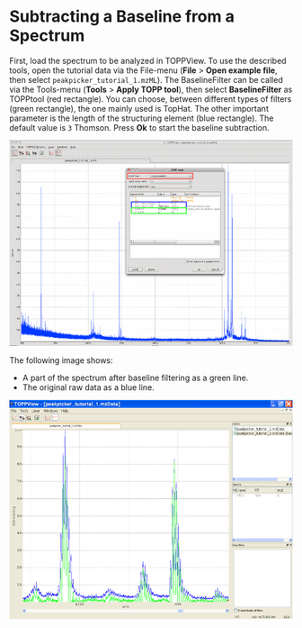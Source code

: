 Subtracting a Baseline from a Spectrum
=====================================

First, load the spectrum to be analyzed in TOPPView. To use the described tools, open the tutorial data via the
File-menu (**File** > **Open example file**, then select `peakpicker_tutorial_1.mzML`). The BaselineFilter can be called via
the Tools-menu (**Tools** > **Apply TOPP tool**), then select **BaselineFilter** as TOPPtool (red rectangle). You can choose,
between different types of filters (green rectangle), the one mainly used is TopHat. The other important parameter is
the length of the structuring element (blue rectangle). The default value is `3` Thomson. Press **Ok** to start the baseline
subtraction.

![TOPPView Tools Baseline](../../images/tutorials/topp/TOPPView_tools_baseline.png)

The following image shows:
- A part of the spectrum after baseline filtering as a green line.
- The original raw data as a blue line.

![TOPPView Tools Baseline Filtered](../../images/tutorials/topp/TOPPView_tools_baseline_filtered.png)
